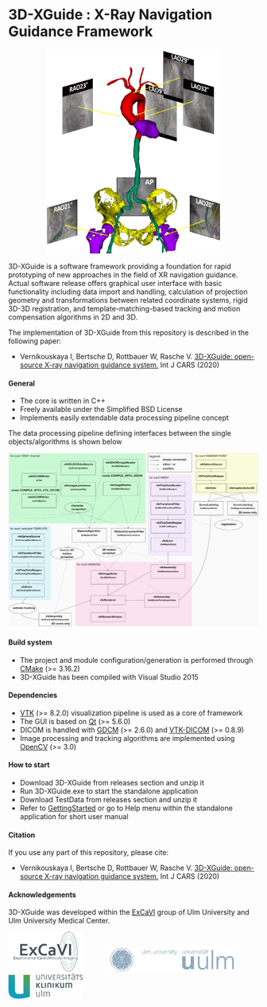 # 3D-XGuide : X-Ray Navigation Guidance Framework
<p align=center>
<img src="images/MODEL_FUSION.png" width="350">

3D-XGuide is a software framework providing a foundation for rapid prototyping of new approaches in the field of XR navigation guidance.
Actual software release offers graphical user interface with basic functionality including data import and handling, calculation of projection geometry and transformations between related coordinate systems, rigid 3D-3D registration, and template-matching-based tracking and motion compensation algorithms in 2D and 3D.

The implementation of 3D-XGuide from this repository is described in the following paper:
- Vernikouskaya I, Bertsche D, Rottbauer W, Rasche V. [3D-XGuide: open-source X-ray navigation guidance system.](https://doi.org/10.1007/s11548-020-02274-0) Int J CARS (2020)


#### General
 - The core is written in C++
 - Freely available under the Simplified BSD License
 - Implements easily extendable data processing pipeline concept
 
The data processing pipeline defining interfaces between the single objects/algorithms is shown below
<p align=center>
<img src="images/processingPipeline.png" width="750">

#### Build system
 - The project and module configuration/generation is performed through [CMake](https://cmake.org/) (>= 3.16.2)
 - 3D-XGuide has been compiled with Visual Studio 2015
 
#### Dependencies
 - [VTK](https://www.vtk.org/) (>= 8.2.0) visualization pipeline is used as a core of framework
 - The GUI is based on [Qt](https://www.qt.io/) (>= 5.6.0)
 - DICOM is handled with [GDCM](https://github.com/malaterre/GDCM) (>= 2.6.0) and [VTK-DICOM](https://github.com/dgobbi/vtk-dicom/) (>= 0.8.9)
 - Image processing and tracking algorithms are implemented using [OpenCV](https://opencv.org/) (>= 3.0)

#### How to start
 - Download 3D-XGuide from releases section and unzip it
 - Run 3D-XGuide.exe to start the standalone application 
 - Download TestData from releases section and unzip it
 - Refer to [GettingStarted](GettingStarted.md) or go to Help menu within the standalone application for short user manual 

#### Citation
If you use any part of this repository, please cite:
- Vernikouskaya I, Bertsche D, Rottbauer W, Rasche V. [3D-XGuide: open-source X-ray navigation guidance system.](https://doi.org/10.1007/s11548-020-02274-0) Int J CARS (2020)

#### Acknowledgements
3D-XGuide was developed within the [ExCaVI](https://www.uniklinik-ulm.de/innere-medizin-ii/experimentelle-forschung/experimental-cardiovascular-imaging-excavi/image-guided-interventions.html) group of Ulm University and Ulm University Medical Center. 

<p float="left">
<a href='https://www.uniklinik-ulm.de/innere-medizin-ii/experimentelle-forschung/experimental-cardiovascular-imaging-excavi.html'><img src="images/logoExCavi.png" width="150"></a>
<a href='http://www.uni-ulm.de/en/'><img src="images/logo_30_sRGB.jpg" width="250" hspace="50"/></a>
<a href='https://www.uniklinik-ulm.de/innere-medizin-ii.html'><img src="images/logo_klinik.png" width="150"></a>
</p>
